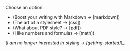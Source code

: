 Choose an option:

- (Boost your writing with Markdown -> [markdown])
- (The art of a stylesheet -> [css])
- (What about PDF style? -> [pdf])
- (I like numbers and formulas -> [math])

_(I am no longer interested in styling -> [getting-started])__